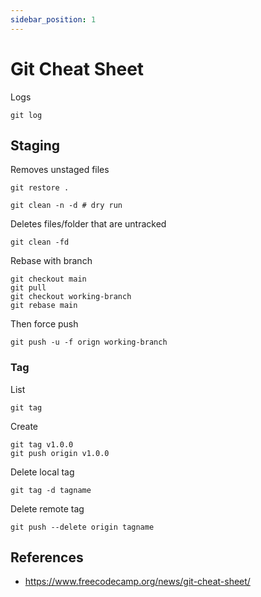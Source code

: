 ```yaml
---
sidebar_position: 1
---
```


# Git Cheat Sheet

Logs
```
git log
```

## Staging

Removes unstaged files
```
git restore .
```
```
git clean -n -d # dry run
```
Deletes files/folder that are untracked
```
git clean -fd
```

Rebase with branch
```
git checkout main
git pull
git checkout working-branch
git rebase main
```
Then force push
```
git push -u -f orign working-branch
```

### Tag

List
```
git tag
```

Create
```
git tag v1.0.0
git push origin v1.0.0
```

Delete local tag
```
git tag -d tagname
```

Delete remote tag
```
git push --delete origin tagname
```

## References

- https://www.freecodecamp.org/news/git-cheat-sheet/